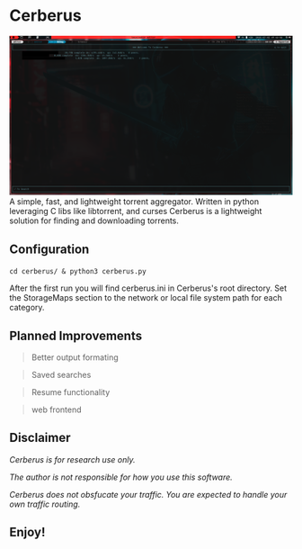 # Cerberus
![Alt text](./downloader.png?raw=true "Cerberus")
 A simple, fast, and lightweight torrent aggregator.
 Written in python leveraging C libs like libtorrent, and curses
 Cerberus is a lightweight solution for finding and downloading
 torrents.
 
 ## Configuration
 `cd cerberus/ & python3 cerberus.py`
 
 After the first run you will find cerberus.ini in Cerberus's root
 directory. Set the StorageMaps section to the network or local file system
 path for each category.

## Planned Improvements
> Better output formating

> Saved searches

> Resume functionality

> web frontend
 
 ## Disclaimer
 *Cerberus is for research use only.*
 
 *The author is not responsible for how you use this software.*
 
 *Cerberus does not obsfucate your traffic. You are expected to handle your own traffic routing.*
 
 ## Enjoy!
